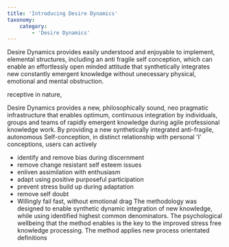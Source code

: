 ```yaml
---
title: 'Introducing Desire Dynamics'
taxonomy:
    category:
        - 'Desire Dynamics'
---
```


Desire Dynamics provides easily understood and enjoyable to implement, elemental structures, including an anti fragile self conception, which can enable an effortlessly open minded attitude that synthetically integrates new constantly emergent knowledge without unecessary physical, emotional and mental obstruction.

receptive in nature, 

Desire Dynamics provides a new, philosophically sound, neo pragmatic infrastructure that enables optimum, continuous integration by individuals, groups and teams of rapidly emergent knowledge during agile professional knowledge work.
By providing a new synthetically integrated anti-fragile, autonomous Self-conception, in distinct relationship with personal 'I' conceptions, users can actively
* identify and remove bias during discernment
* remove change resistant self esteem issues
* enliven assimilation with enthusiasm
* adapt using positive purposeful participation
* prevent stress build up during adaptation
* remove self doubt
* Willingly fail fast, without emotional drag
The methodology was designed to enable synthetic dynamic integration of new knowledge, while using identified highest common denominators. The psychological wellbeing that the method enables is the key to the improved stress free knowledge processing.
The method applies new process orientated definitions